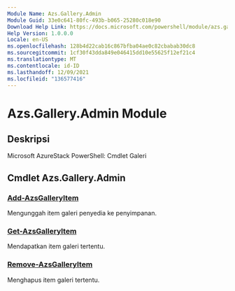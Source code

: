 ```yaml
---
Module Name: Azs.Gallery.Admin
Module Guid: 33e0c641-80fc-493b-b065-25280c018e90
Download Help Link: https://docs.microsoft.com/powershell/module/azs.gallery.admin
Help Version: 1.0.0.0
Locale: en-US
ms.openlocfilehash: 128b4d22cab16c867bfba04ae0c82cbabab30dc8
ms.sourcegitcommit: 1cf30f43dda849e046415dd10e55625f12ef21c4
ms.translationtype: MT
ms.contentlocale: id-ID
ms.lasthandoff: 12/09/2021
ms.locfileid: "136577416"
---
```

# Azs.Gallery.Admin Module
## Deskripsi
Microsoft AzureStack PowerShell: Cmdlet Galeri

## Cmdlet Azs.Gallery.Admin
### [Add-AzsGalleryItem](Add-AzsGalleryItem.md)
Mengunggah item galeri penyedia ke penyimpanan.

### [Get-AzsGalleryItem](Get-AzsGalleryItem.md)
Mendapatkan item galeri tertentu.

### [Remove-AzsGalleryItem](Remove-AzsGalleryItem.md)
Menghapus item galeri tertentu.


